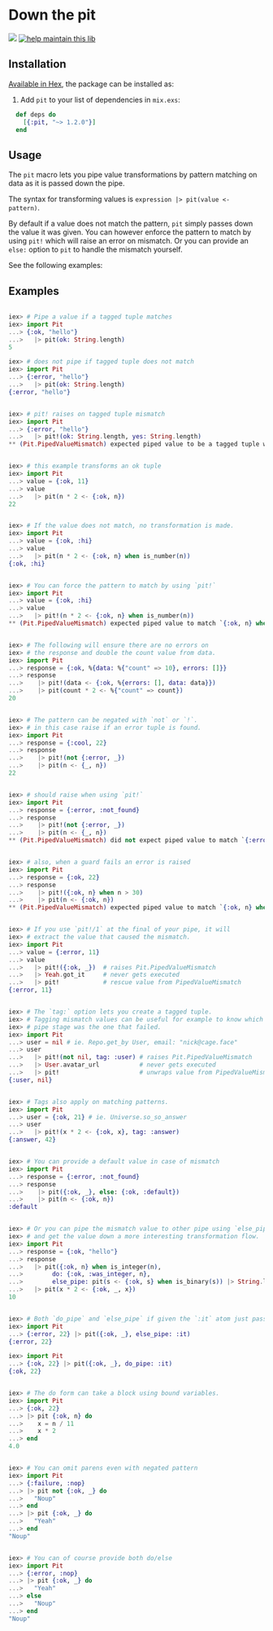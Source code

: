 # Down the pit

<a href="https://travis-ci.org/vic/pit"><img src="https://travis-ci.org/vic/pit.svg"></a>
[![help maintain this lib](https://img.shields.io/badge/looking%20for%20maintainer-DM%20%40vborja-663399.svg)](https://twitter.com/vborja)


## Installation

[Available in Hex](https://hex.pm/packages/pit), the package can be installed as:

  1. Add `pit` to your list of dependencies in `mix.exs`:

```elixir
  def deps do
    [{:pit, "~> 1.2.0"}]
  end
```

## Usage

The `pit` macro lets you pipe value transformations by pattern matching
on data as it is passed down the pipe.

The syntax for transforming values is `expression |> pit(value <- pattern)`.

By default if a value does not match the pattern, `pit` simply passes down
the value it was given. You can however enforce the pattern
to match by using `pit!` which will raise an error on mismatch. Or you
can provide an `else:` option to `pit` to handle the mismatch yourself.

See the following examples:

## Examples

```elixir

iex> # Pipe a value if a tagged tuple matches
iex> import Pit
...> {:ok, "hello"}
...>   |> pit(ok: String.length)
5

iex> # does not pipe if tagged tuple does not match
iex> import Pit
...> {:error, "hello"}
...>   |> pit(ok: String.length)
{:error, "hello"}


iex> # pit! raises on tagged tuple mismatch
iex> import Pit
...> {:error, "hello"}
...>   |> pit!(ok: String.length, yes: String.length)
** (Pit.PipedValueMismatch) expected piped value to be a tagged tuple with one of keys `[:ok, :yes]` but got `{:error, "hello"}`


iex> # this example transforms an ok tuple
iex> import Pit
...> value = {:ok, 11}
...> value
...>   |> pit(n * 2 <- {:ok, n})
22


iex> # If the value does not match, no transformation is made.
iex> import Pit
...> value = {:ok, :hi}
...> value
...>   |> pit(n * 2 <- {:ok, n} when is_number(n))
{:ok, :hi}


iex> # You can force the pattern to match by using `pit!`
iex> import Pit
...> value = {:ok, :hi}
...> value
...>   |> pit!(n * 2 <- {:ok, n} when is_number(n))
** (Pit.PipedValueMismatch) expected piped value to match `{:ok, n} when is_number(n)` but got `{:ok, :hi}`


iex> # The following will ensure there are no errors on
iex> # the response and double the count value from data.
iex> import Pit
...> response = {:ok, %{data: %{"count" => 10}, errors: []}}
...> response
...>    |> pit!(data <- {:ok, %{errors: [], data: data}})
...>    |> pit(count * 2 <- %{"count" => count})
20


iex> # The pattern can be negated with `not` or `!`.
iex> # in this case raise if an error tuple is found.
iex> import Pit
...> response = {:cool, 22}
...> response
...>    |> pit!(not {:error, _})
...>    |> pit(n <- {_, n})
22


iex> # should raise when using `pit!`
iex> import Pit
...> response = {:error, :not_found}
...> response
...>    |> pit!(not {:error, _})
...>    |> pit(n <- {_, n})
** (Pit.PipedValueMismatch) did not expect piped value to match `{:error, _}` but got `{:error, :not_found}`


iex> # also, when a guard fails an error is raised
iex> import Pit
...> response = {:ok, 22}
...> response
...>    |> pit!({:ok, n} when n > 30)
...>    |> pit(n <- {:ok, n})
** (Pit.PipedValueMismatch) expected piped value to match `{:ok, n} when n > 30` but got `{:ok, 22}`


iex> # If you use `pit!/1` at the final of your pipe, it will
iex> # extract the value that caused the mismatch.
iex> import Pit
...> value = {:error, 11}
...> value
...>   |> pit!({:ok, _})  # raises Pit.PipedValueMismatch
...>   |> Yeah.got_it     # never gets executed
...>   |> pit!            # rescue value from PipedValueMismatch
{:error, 11}


iex> # The `tag:` option lets you create a tagged tuple.
iex> # Tagging mismatch values can be useful for example to know which
iex> # pipe stage was the one that failed.
iex> import Pit
...> user = nil # ie. Repo.get_by User, email: "nick@cage.face"
...> user
...>   |> pit!(not nil, tag: :user) # raises Pit.PipedValueMismatch
...>   |> User.avatar_url           # never gets executed
...>   |> pit!                      # unwraps value from PipedValueMismatch
{:user, nil}


iex> # Tags also apply on matching patterns.
iex> import Pit
...> user = {:ok, 21} # ie. Universe.so_so_answer
...> user
...>   |> pit!(x * 2 <- {:ok, x}, tag: :answer)
{:answer, 42}


iex> # You can provide a default value in case of mismatch
iex> import Pit
...> response = {:error, :not_found}
...> response
...>    |> pit({:ok, _}, else: {:ok, :default})
...>    |> pit(n <- {:ok, n})
:default


iex> # Or you can pipe the mismatch value to other pipe using `else_pipe:` option
iex> # and get the value down a more interesting transformation flow.
iex> import Pit
...> response = {:ok, "hello"}
...> response
...>   |> pit({:ok, n} when is_integer(n),
...>        do: {:ok, :was_integer, n},
...>        else_pipe: pit(s <- {:ok, s} when is_binary(s)) |> String.length |> pit({:ok, :was_string, len} <- len))
...>   |> pit(x * 2 <- {:ok, _, x})
10


iex> # Both `do_pipe` and `else_pipe` if given the `:it` atom just pass the value down
iex> import Pit
...> {:error, 22} |> pit({:ok, _}, else_pipe: :it)
{:error, 22}

iex> import Pit
...> {:ok, 22} |> pit({:ok, _}, do_pipe: :it)
{:ok, 22}


iex> # The do form can take a block using bound variables.
iex> import Pit
...> {:ok, 22}
...> |> pit {:ok, n} do
...>    x = n / 11
...>    x * 2
...> end
4.0


iex> # You can omit parens even with negated pattern
iex> import Pit
...> {:failure, :nop}
...> |> pit not {:ok, _} do
...>   "Noup"
...> end
...> |> pit {:ok, _} do
...>   "Yeah"
...> end
"Noup"


iex> # You can of course provide both do/else
iex> import Pit
...> {:error, :nop}
...> |> pit {:ok, _} do
...>   "Yeah"
...> else
...>   "Noup"
...> end
"Noup"
```

